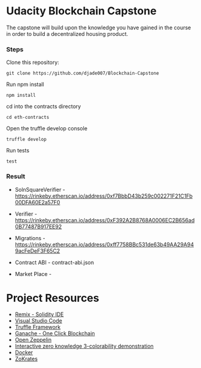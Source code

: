 # Udacity Blockchain Capstone

The capstone will build upon the knowledge you have gained in the course in order to build a decentralized housing product. 

### Steps
Clone this repository:

```
git clone https://github.com/djade007/Blockchain-Capstone
```

Run npm install
```
npm install
```

cd into the contracts directory
```
cd eth-contracts
```

Open the truffle develop console
```
truffle develop
```

Run tests
```
test
```

### Result
- SolnSquareVerifier - https://rinkeby.etherscan.io/address/0xf7BbbD43b259c002271F21C1Fb00DFA60E2a57F0

- Verifier - https://rinkeby.etherscan.io/address/0xF392A2B8768A0006EC2B656ad0B77487B917EE92

- Migrations - https://rinkeby.etherscan.io/address/0xff7758BBc531de63b49AA29A949acFeDeF3F65C2

- Contract ABI - contract-abi.json
- Market Place -


# Project Resources

* [Remix - Solidity IDE](https://remix.ethereum.org/)
* [Visual Studio Code](https://code.visualstudio.com/)
* [Truffle Framework](https://truffleframework.com/)
* [Ganache - One Click Blockchain](https://truffleframework.com/ganache)
* [Open Zeppelin ](https://openzeppelin.org/)
* [Interactive zero knowledge 3-colorability demonstration](http://web.mit.edu/~ezyang/Public/graph/svg.html)
* [Docker](https://docs.docker.com/install/)
* [ZoKrates](https://github.com/Zokrates/ZoKrates)
